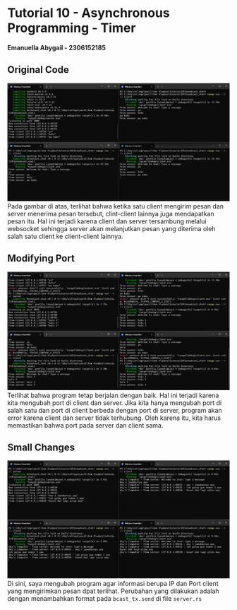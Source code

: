 # Tutorial 10 - Asynchronous Programming - Timer
**Emanuella Abygail - 2306152185**

## Original Code
![alt text](img/image.png)
Pada gambar di atas, terlihat bahwa ketika satu client mengirim pesan dan server menerima pesan tersebut, clint-client lainnya juga mendapatkan pesan itu. Hal ini terjadi karena client dan server tersambung melalui websocket sehingga server akan melanjutkan pesan yang diterima oleh salah satu client ke client-client lainnya.

## Modifying Port
![alt text](img/image_1.png)
Terlihat bahwa program tetap berjalan dengan baik. Hal ini terjadi karena kita mengubah port di client dan server. Jika kita hanya mengubah port di salah satu dan port di client berbeda dengan port di server, program akan error karena client dan server tidak terhubung. Oleh karena itu, kita harus memastikan bahwa port pada server dan client sama.

## Small Changes
![alt text](img/image_2.png)
Di sini, saya mengubah program agar informasi berupa IP dan Port client yang mengirimkan pesan dpat terlihat. Perubahan yang dilakukan adalah dengan menambahkan format pada `bcast_tx.send` di file `server.rs`